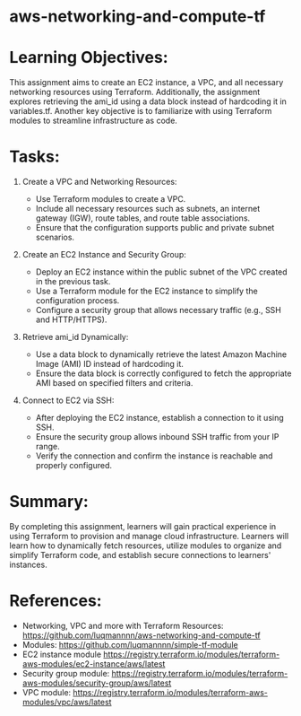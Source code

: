# aws-networking-and-compute-tf

# Learning Objectives:
This assignment aims to create an EC2 instance, a VPC, and all necessary networking resources using Terraform. Additionally, the assignment explores retrieving the ami_id using a data block instead of hardcoding it in variables.tf. Another key objective is to familiarize with using Terraform modules to streamline infrastructure as code.

# Tasks:
1. Create a VPC and Networking Resources:
    - Use Terraform modules to create a VPC.
    - Include all necessary resources such as subnets, an internet gateway (IGW), route tables, and route table associations.
    - Ensure that the configuration supports public and private subnet scenarios.

2. Create an EC2 Instance and Security Group:
    - Deploy an EC2 instance within the public subnet of the VPC created in the previous task.
    - Use a Terraform module for the EC2 instance to simplify the configuration process.
    - Configure a security group that allows necessary traffic (e.g., SSH and HTTP/HTTPS).

3. Retrieve ami_id Dynamically:
    - Use a data block to dynamically retrieve the latest Amazon Machine Image (AMI) ID instead of hardcoding it.
    - Ensure the data block is correctly configured to fetch the appropriate AMI based on specified filters and criteria.

4. Connect to EC2 via SSH:
    - After deploying the EC2 instance, establish a connection to it using SSH.
    - Ensure the security group allows inbound SSH traffic from your IP range.
    - Verify the connection and confirm the instance is reachable and properly configured.

# Summary:
By completing this assignment, learners will gain practical experience in using Terraform to provision and manage cloud infrastructure. Learners will learn how to dynamically fetch resources, utilize modules to organize and simplify Terraform code, and establish secure connections to learners' instances.

# References:
- Networking, VPC and more with Terraform Resources: https://github.com/luqmannnn/aws-networking-and-compute-tf
- Modules: https://github.com/luqmannnn/simple-tf-module
- EC2 instance module https://registry.terraform.io/modules/terraform-aws-modules/ec2-instance/aws/latest
- Security group module: https://registry.terraform.io/modules/terraform-aws-modules/security-group/aws/latest
- VPC module: https://registry.terraform.io/modules/terraform-aws-modules/vpc/aws/latest